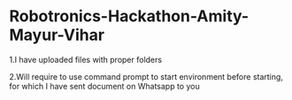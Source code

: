 # Robotronics-Hackathon-Amity-Mayur-Vihar

1.I have uploaded files with proper folders

2.Will require to use command prompt to start environment before starting, for which I have sent document on Whatsapp to you
